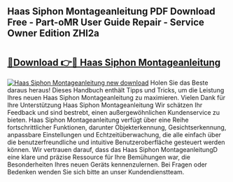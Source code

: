 ## Haas Siphon Montageanleitung PDF Download Free - Part-oMR User Guide Repair - Service Owner Edition ZHl2a

# <h2><a href="http://df7xqg.blite.top/?on=Haas+Siphon+Montageanleitung">🔗Download 👉🔴 Haas Siphon Montageanleitung</a></h2>

[![Haas Siphon Montageanleitung new download](https://i.imgur.com/lujVjoI.png)](http://df7xqg.blite.top/?on=Haas+Siphon+Montageanleitung)
Holen Sie das Beste daraus heraus! Dieses Handbuch enthält Tipps und Tricks, um die Leistung Ihres neuen Haas Siphon Montageanleitung zu maximieren. Vielen Dank für Ihre Unterstützung Haas Siphon Montageanleitung Wir schätzen Ihr Feedback und sind bestrebt, einen außergewöhnlichen Kundenservice zu bieten. Haas Siphon Montageanleitung verfügt über eine Reihe fortschrittlicher Funktionen, darunter Objekterkennung, Gesichtserkennung, anpassbare Einstellungen und Echtzeitüberwachung, die alle einfach über die benutzerfreundliche und intuitive Benutzeroberfläche gesteuert werden können. Wir vertrauen darauf, dass das Haas Siphon MontageanleitungD eine klare und präzise Ressource für Ihre Bemühungen war, die Besonderheiten Ihres neuen Geräts kennenzulernen. Bei Fragen oder Bedenken wenden Sie sich bitte an unser Kundendienstteam.
